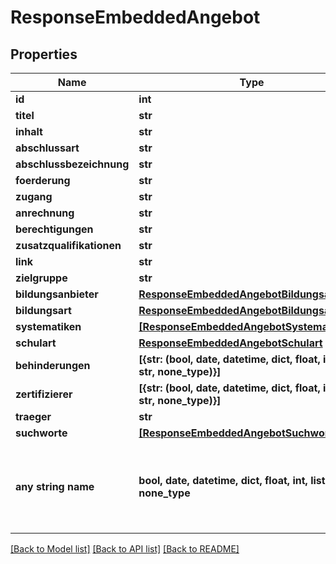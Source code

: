 # ResponseEmbeddedAngebot


## Properties
Name | Type | Description | Notes
------------ | ------------- | ------------- | -------------
**id** | **int** |  | [optional] 
**titel** | **str** |  | [optional] 
**inhalt** | **str** |  | [optional] 
**abschlussart** | **str** |  | [optional] 
**abschlussbezeichnung** | **str** |  | [optional] 
**foerderung** | **str** |  | [optional] 
**zugang** | **str** |  | [optional] 
**anrechnung** | **str** |  | [optional] 
**berechtigungen** | **str** |  | [optional] 
**zusatzqualifikationen** | **str** |  | [optional] 
**link** | **str** |  | [optional] 
**zielgruppe** | **str** |  | [optional] 
**bildungsanbieter** | [**ResponseEmbeddedAngebotBildungsanbieter**](ResponseEmbeddedAngebotBildungsanbieter.md) |  | [optional] 
**bildungsart** | [**ResponseEmbeddedAngebotBildungsart**](ResponseEmbeddedAngebotBildungsart.md) |  | [optional] 
**systematiken** | [**[ResponseEmbeddedAngebotSystematiken]**](ResponseEmbeddedAngebotSystematiken.md) |  | [optional] 
**schulart** | [**ResponseEmbeddedAngebotSchulart**](ResponseEmbeddedAngebotSchulart.md) |  | [optional] 
**behinderungen** | **[{str: (bool, date, datetime, dict, float, int, list, str, none_type)}]** |  | [optional] 
**zertifizierer** | **[{str: (bool, date, datetime, dict, float, int, list, str, none_type)}]** |  | [optional] 
**traeger** | **str** |  | [optional] 
**suchworte** | [**[ResponseEmbeddedAngebotSuchworte]**](ResponseEmbeddedAngebotSuchworte.md) |  | [optional] 
**any string name** | **bool, date, datetime, dict, float, int, list, str, none_type** | any string name can be used but the value must be the correct type | [optional]

[[Back to Model list]](../README.md#documentation-for-models) [[Back to API list]](../README.md#documentation-for-api-endpoints) [[Back to README]](../README.md)


